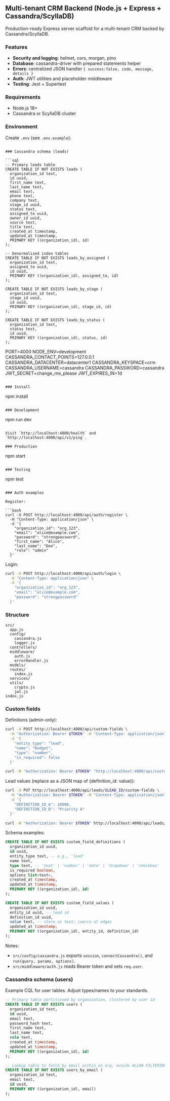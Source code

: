 ## Multi-tenant CRM Backend (Node.js + Express + Cassandra/ScyllaDB)

Production-ready Express server scaffold for a multi-tenant CRM backed by Cassandra/ScyllaDB.

### Features
- **Security and logging**: helmet, cors, morgan, pino
- **Database**: cassandra-driver with prepared statements helper
- **Errors**: centralized JSON handler `{ success:false, code, message, details }`
- **Auth**: JWT utilities and placeholder middleware
- **Testing**: Jest + Supertest

### Requirements
- Node.js 18+
- Cassandra or ScyllaDB cluster

### Environment
Create `.env` (see `.env.example`):

```

### Cassandra schema (leads)

```sql
-- Primary leads table
CREATE TABLE IF NOT EXISTS leads (
  organization_id text,
  id uuid,
  first_name text,
  last_name text,
  email text,
  phone text,
  company text,
  stage_id uuid,
  status text,
  assigned_to uuid,
  owner_id uuid,
  source text,
  title text,
  created_at timestamp,
  updated_at timestamp,
  PRIMARY KEY ((organization_id), id)
);

-- Denormalized index tables
CREATE TABLE IF NOT EXISTS leads_by_assigned (
  organization_id text,
  assigned_to uuid,
  id uuid,
  PRIMARY KEY ((organization_id), assigned_to, id)
);

CREATE TABLE IF NOT EXISTS leads_by_stage (
  organization_id text,
  stage_id uuid,
  id uuid,
  PRIMARY KEY ((organization_id), stage_id, id)
);

CREATE TABLE IF NOT EXISTS leads_by_status (
  organization_id text,
  status text,
  id uuid,
  PRIMARY KEY ((organization_id), status, id)
);
```
PORT=4000
NODE_ENV=development
CASSANDRA_CONTACT_POINTS=127.0.0.1
CASSANDRA_DATACENTER=datacenter1
CASSANDRA_KEYSPACE=crm
CASSANDRA_USERNAME=cassandra
CASSANDRA_PASSWORD=cassandra
JWT_SECRET=change_me_please
JWT_EXPIRES_IN=1d
```

### Install

```
npm install
```

### Development

```
npm run dev
```

Visit `http://localhost:4000/health` and `http://localhost:4000/api/v1/ping`.

### Production

```
npm start
```

### Testing

```
npm test
```

### Auth examples

Register:

```bash
curl -X POST http://localhost:4000/api/auth/register \
  -H "Content-Type: application/json" \
  -d '{
    "organization_id": "org_123",
    "email": "alice@example.com",
    "password": "strongpassword",
    "first_name": "Alice",
    "last_name": "Doe",
    "role": "admin"
  }'
```

Login:

```bash
curl -X POST http://localhost:4000/api/auth/login \
  -H "Content-Type: application/json" \
  -d '{
    "organization_id": "org_123",
    "email": "alice@example.com",
    "password": "strongpassword"
  }'
```

### Structure

```
src/
  app.js
  config/
    cassandra.js
    logger.js
  controllers/
  middleware/
    auth.js
    errorHandler.js
  models/
  routes/
    index.js
  services/
  utils/
    crypto.js
    jwt.js
index.js
```
### Custom fields

Definitions (admin-only):
```bash
curl -X POST http://localhost:4000/api/custom-fields \
  -H "Authorization: Bearer $TOKEN" -H "Content-Type: application/json" \
  -d '{
    "entity_type": "lead",
    "name": "Budget",
    "type": "number",
    "is_required": false
  }'

curl -H "Authorization: Bearer $TOKEN" "http://localhost:4000/api/custom-fields?entity_type=lead"
```

Lead values (replace as a JSON map of {definition_id: value}):
```bash
curl -X PUT http://localhost:4000/api/leads/$LEAD_ID/custom-fields \
  -H "Authorization: Bearer $TOKEN" -H "Content-Type: application/json" \
  -d '{
    "DEFINITION_ID_A": 10000,
    "DEFINITION_ID_B": "Priority A"
  }'

curl -H "Authorization: Bearer $TOKEN" http://localhost:4000/api/leads/$LEAD_ID/custom-fields
```

Schema examples:
```sql
CREATE TABLE IF NOT EXISTS custom_field_definitions (
  organization_id uuid,
  id uuid,
  entity_type text, -- e.g., 'lead'
  name text,
  type text, -- 'text' | 'number' | 'date' | 'dropdown' | 'checkbox'
  is_required boolean,
  options list<text>,
  created_at timestamp,
  updated_at timestamp,
  PRIMARY KEY ((organization_id), id)
);

CREATE TABLE IF NOT EXISTS custom_field_values (
  organization_id uuid,
  entity_id uuid, -- lead id
  definition_id uuid,
  value text, -- store as text; coerce at edges
  updated_at timestamp,
  PRIMARY KEY ((organization_id), entity_id, definition_id)
);
```

Notes:
- `src/config/cassandra.js` exports `session`, `connectCassandra()`, and `run(query, params, options)`.
- `src/middleware/auth.js` reads Bearer token and sets `req.user`.

### Cassandra schema (users)

Example CQL for user tables. Adjust types/names to your standards.

```sql
-- Primary table partitioned by organization, clustered by user id
CREATE TABLE IF NOT EXISTS users (
  organization_id text,
  id uuid,
  email text,
  password_hash text,
  first_name text,
  last_name text,
  role text,
  created_at timestamp,
  updated_at timestamp,
  PRIMARY KEY ((organization_id), id)
);

-- Lookup table to fetch by email within an org, avoids ALLOW FILTERING
CREATE TABLE IF NOT EXISTS users_by_email (
  organization_id text,
  email text,
  id uuid,
  PRIMARY KEY ((organization_id), email)
);
```


